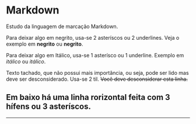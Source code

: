 # Markdown
 Estudo da linguagem de marcação Markdown.

Para deixar algo em negrito, usa-se 2 asteríscos ou 2 underlines.
Veja o exemplo em **negrito** ou __negrito__.

Para deixar algo em Itálico, usa-se 1 asterísco ou 1 underline.
Exemplo em *itálico* ou _itálico_.

Texto tachado, que não possui mais importância, ou seja, pode ser lido mas deve ser desconsiderado. Usa-se 2 til. ~~Você deve desconsiderar esta linha.~~

Em baixo há uma linha rorizontal feita com 3 hífens ou 3 asteríscos.
---
***


